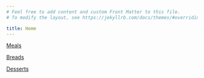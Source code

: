 ```yaml
---
# Feel free to add content and custom Front Matter to this file.
# To modify the layout, see https://jekyllrb.com/docs/themes/#overriding-theme-defaults

title: Home
---
```

[Meals](/meals.md)

[Breads](/Breads.md)

[Desserts](/desserts.md)